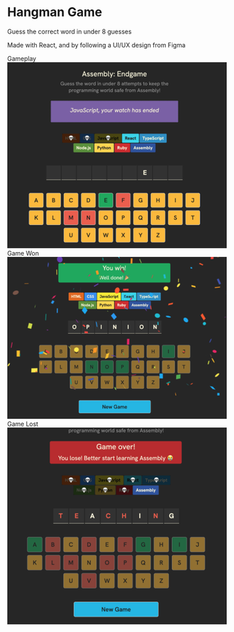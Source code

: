 # Hangman Game

Guess the correct word in under 8 guesses

Made with React, and by following a UI/UX design from Figma

Gameplay
![Description](sc1.png)
Game Won
![Description](sc2.png)
Game Lost
![Description](sc3.png)
